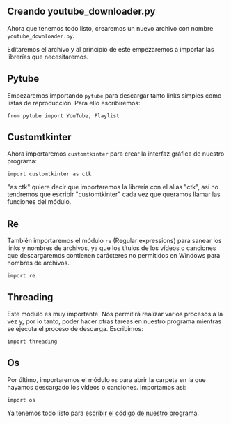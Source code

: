## Creando youtube_downloader.py

Ahora que tenemos todo listo, crearemos un nuevo archivo con nombre `youtube_downloader.py`.

Editaremos el archivo y al principio de este empezaremos a importar las librerías que necesitaremos.

## Pytube

Empezaremos importando  `pytube` para descargar tanto links simples como listas de reproducción. Para ello escribiremos:

`from pytube import YouTube, Playlist`

## Customtkinter

Ahora importaremos `customtkinter` para crear la interfaz gráfica de nuestro programa:

`import customtkinter as ctk`

"as ctk" quiere decir que importaremos la librería con el alias "ctk", así no tendremos que escribir "customtkinter" cada vez que queramos llamar las funciones del módulo.

## Re

También importaremos el módulo `re` (Regular expressions) para sanear los links y nombres de archivos, ya que los títulos de los vídeos o canciones que descargaremos contienen carácteres no permitidos en Windows para nombres de archivos.

`import re`

## Threading

Este módulo es muy importante. Nos permitirá realizar varios procesos a la vez y, por lo tanto, poder hacer otras tareas en nuestro programa mientras se ejecuta el proceso de descarga. Escribimos:

`import threading`

## Os

Por último, importaremos el módulo `os` para abrir la carpeta en la que hayamos descargado los vídeos o canciones. Importamos así:

`import os`

Ya tenemos todo listo para [escribir el código de nuestro programa](../codigo/interfaz/root.md).
